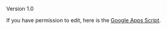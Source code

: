 Version 1.0

If you have permission to edit, here is the [Google Apps Script](https://script.google.com/home/projects/1IZuGt50Y9eCzJEHu0_X1i029_Ln_xiksDWAXOtqC2gG3-0YtvfQo7sky/edit).
